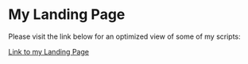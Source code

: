 # My Landing Page
Please visit the link below for an optimized view of some of my scripts:

[Link to my Landing Page](https://rafaelpd.netlify.app)
